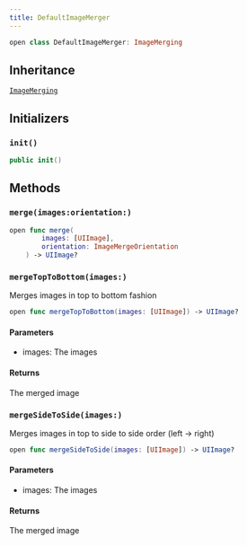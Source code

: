 ```yaml
---
title: DefaultImageMerger
---
```


``` swift
open class DefaultImageMerger: ImageMerging 
```

## Inheritance

[`ImageMerging`](../image-merging)

## Initializers

### `init()`

``` swift
public init() 
```

## Methods

### `merge(images:orientation:)`

``` swift
open func merge(
        images: [UIImage],
        orientation: ImageMergeOrientation
    ) -> UIImage? 
```

### `mergeTopToBottom(images:)`

Merges images in top to bottom fashion

``` swift
open func mergeTopToBottom(images: [UIImage]) -> UIImage? 
```

#### Parameters

  - images: The images

#### Returns

The merged image

### `mergeSideToSide(images:)`

Merges images in top to side to side order (left -\> right)

``` swift
open func mergeSideToSide(images: [UIImage]) -> UIImage? 
```

#### Parameters

  - images: The images

#### Returns

The merged image
